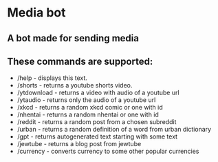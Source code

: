 # Media bot

## A bot made for sending media

## These commands are supported:
- /help - displays this text.
- /shorts - returns a youtube shorts video.
- /ytdownload - returns a video with audio of a youtube url
- /ytaudio - returns only the audio of a youtube url
- /xkcd - returns a random xkcd comic or one with id
- /nhentai - returns a random nhentai or one with id
- /reddit - returns a random post from a chosen subreddit
- /urban - returns a random definition of a word from urban dictionary
- /gpt - returns autogenerated text starting with some text
- /jewtube - returns a blog post from jewtube
- /currency - converts currency to some other popular currencies